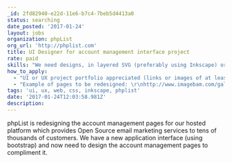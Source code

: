 ```yaml
---
_id: 2fd82940-e22d-11e6-b7c4-7beb5d4413a0
status: searching
date_posted: '2017-01-24'
layout: jobs
organization: phpList
org_url: 'http://phplist.com'
title: UI Designer for account management interface project
rate: paid
skills: "We need designs, in layered SVG (preferably using Inkscape) or CSS and HTML. Our frontend developers will convert your designs into the new interface.\r\nThere are around 6 short pages of content which need to be rethought in terms of layout, grouping and wording of information, and visual design. The style needs to fit closely, but not exactly, with the new application theme. We're looking for something functional and beautiful."
how_to_apply:
  - "UI or UX project portfolio appreciated (links or images of at least two past projects please).\r\nTo apply email hosted at phplist dot com with your details."
  - "Example of pages to be redesigned: \r\nhttp://www.imagebam.com/gallery/z4vl1q6i4ga6cr3vmymulndbvaduntim\r\n\r\nPages from new application theme: \r\nhttp://www.imagebam.com/gallery/tzpc5x71it9h1yz1ef07ib7ansm7nl4h"
tags: 'ui, ux, web, css, inkscape, phplist'
date: '2017-01-24T12:03:58.981Z'
description:
---
```

phpList is redesigning the account management pages for our hosted platform which provides Open Source email marketing services to tens of thousands of customers. We have a new application interface (using bootstrap) and now need to design the account management pages to compliment it.

